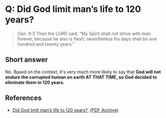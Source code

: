 # Q: Did God limit man’s life to 120 years?

> Gen. 6:3  Then the LORD said, “My Spirit shall not strive with man forever, because he also is flesh; nevertheless his days shall be one hundred and twenty years.”

## Short answer
No. Based on the context, it's very much more likely to say that **God will not endure the corrupted human on earth AT THAT TIME, so God decided to eliminate them in 120 years.**

## References
- [Did God limit man’s life to 120 years?](https://www.versebyverseministry.org/bible-answers/are-people-limited-to-120-years-of-life/), [(PDF Archive)](https://github.com/solomonxie/solomonxie.github.io/files/1934342/Did.God.limit.man.s.life.to.120.years_._.Verse.By.Verse.Ministry.pdf)
